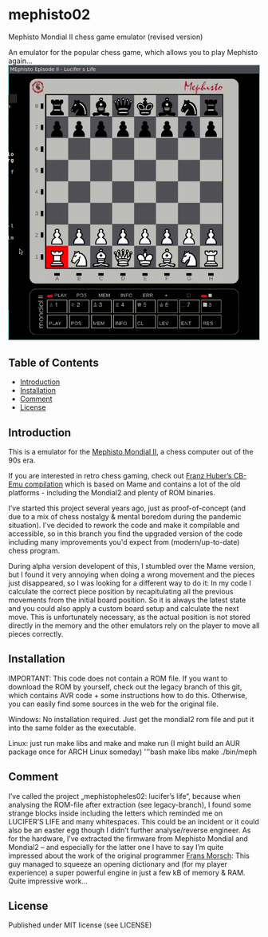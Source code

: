 # mephisto02
Mephisto Mondial II chess game emulator (revised version)

An emulator for the popular chess game, which allows you to play Mephisto again...
![MephRunning](https://raw.githubusercontent.com/maekdev/maekdev/main/media/mephistopheles02/mephX_run.gif)

## Table of Contents
- [Introduction](#Introduction)
- [Installation](#Installation)
- [Comment](#Comment)
- [License](#license)

## Introduction
This is a emulator for the [Mephisto Mondial II](https://www.schach-computer.info/wiki/index.php/Mephisto_Mondial_II), a chess computer out of the 90s era.

If you are interested in retro chess gaming, check out [Franz Huber’s CB-Emu compilation](https://fhub.jimdofree.com/) which is based on Mame and contains a lot of the old platforms - including the Mondial2 and plenty of ROM binaries.

I’ve started this project several years ago, just as proof-of-concept (and due to a mix of chess nostalgy & mental boredom during the pandemic situation). I've decided to rework the code and make it compilable and accessible, so in this branch you find the upgraded version of the code including many improvements you'd expect from (modern/up-to-date) chess program.

During alpha version developent of this, I stumbled over the Mame version, but I found it very annoying when doing a wrong movement and the pieces just disappeared, so I was looking for a different way to do it: 
In my code I calculate the correct piece position by recapitulating all the previous movements from the initial board position. So it is always the latest state and you could also apply a custom board setup and calculate the next move.
This is unfortunately necessary, as the actual position is not stored directly in the memory and the other emulators rely on the player to move all pieces correctly.

## Installation

IMPORTANT: This code does not contain a ROM file. 
If you want to download the ROM by yourself, check out the legacy branch of this git, which contains AVR code + some instructions how to do this.
Otherwise, you can easily find some sources in the web for the original file.

Windows: No installation required. Just get the mondial2 rom file and put it into the same folder as the executable.

Linux: just run make libs and make and make run (I might build an AUR package once for ARCH Linux someday)
'''bash
make libs
make
./bin/meph

## Comment

I’ve called the project „mephistopheles02: lucifer’s life“, because when analysing the ROM-file after extraction (see legacy-branch), I found some strange blocks inside including the letters which reminded me on LUCIFER’S LIFE and many whitespaces. This could be an incident or it could also be an easter egg though I didn’t further analyse/reverse engineer.
As for the hardware, I’ve extracted the firmware from Mephisto Mondial and Mondial2 – and especially for the latter one I have to say I’m quite impressed about the work of the original programmer [Frans Morsch](https://www.schach-computer.info/wiki/index.php/Morsch%2C_Frans): This guy managed to squeeze an opening dictionary and (for my player experience) a super powerful engine in just a few kB of memory & RAM. Quite impressive work...

## License

Published under MIT license (see LICENSE)
